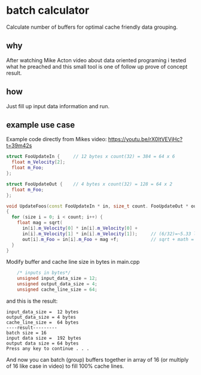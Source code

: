 # batch calculator

Calculate number of buffers for optimal cache friendly data grouping.

## why

After watching Mike Acton video about data oriented programing i tested what he preached and this small tool is one of follow up prove of concept result.

## how

Just fill up input data information and run.

## example use case

Example code directly from Mikes video: https://youtu.be/rX0ItVEVjHc?t=39m42s
```c++
struct FooUpdateIn {     // 12 bytes x count(32) = 384 = 64 x 6
  float m_Velocity[2];
  float m_Foo;
};

struct FooUpdateOut {    // 4 bytes x count(32) = 128 = 64 x 2
  float m_Foo;
};

void UpdateFoos(const FooUpdateIn * in, size_t count. FooUpdateOut * out, float f)
{
  for (size i = 0; i < count; i++) {
    float mag = sqrt(
      in[i].m_Velocity[0] * in[i].m_Velocity[0] +
      in[i].m_Velocity[1] * in[i].m_Velocity[1]);     // (6/32)=~5.33 loop/cache line
      out[i].m_Foo = in[i].m_Foo + mag +f;            // sqrt + math = ~40x5.33= 213.33 cycles/cache line
  }
}
```

Modify buffer and cache line size in bytes in main.cpp
```c++
    /* inputs in bytes*/
    unsigned input_data_size = 12;
    unsigned output_data_size = 4;
    unsigned cache_line_size = 64;
```

and this is the result:
```
input_data_size =  12 bytes
output_data_size = 4 bytes
cache_line_size =  64 bytes
----result---------
batch size = 16
input data size =  192 bytes
output data size = 64 bytes
Press any key to continue . . .
```

And now you can batch (group) buffers together in array of 16 (or multiply of 16 like case in video) to fill 100% cache lines.
